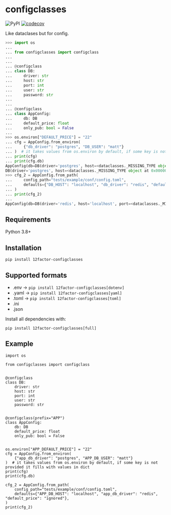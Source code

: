 # configclasses

![PyPI](https://img.shields.io/pypi/v/12factor-configclasses)
[![codecov](https://codecov.io/gh/kingoodie/configclasses/branch/master/graph/badge.svg)](https://codecov.io/gh/kingoodie/configclasses)



Like dataclases but for config.


```python
>>> import os
... 
... from configclasses import configclass
... 
... 
... @configclass
... class DB:
...     driver: str
...     host: str
...     port: int
...     user: str
...     password: str
... 
... 
... @configclass
... class AppConfig:
...     db: DB
...     default_price: float
...     only_pub: bool = False
...     
>>> os.environ["DEFAULT_PRICE"] = "22"
... cfg = AppConfig.from_environ(
...     {"db_driver": "postgres", "DB_USER": "matt"}
... )  # it takes values from os.environ by default, if some key is not provided it fills with values in dict
... print(cfg)
... print(cfg.db)
AppConfig(db=DB(driver='postgres', host=<dataclasses._MISSING_TYPE object at 0x000001E6BD1F9640>, port=<dataclasses._MISSING_TYPE object at 0x000001E6BD1F9640>, user='matt', password=<dataclasses._MISSING_TYPE object at 0x000001E6BD1F9640>), default_price=22.0, only_pub=False)
DB(driver='postgres', host=<dataclasses._MISSING_TYPE object at 0x000001E6BD1F9640>, port=<dataclasses._MISSING_TYPE object at 0x000001E6BD1F9640>, user='matt', password=<dataclasses._MISSING_TYPE object at 0x000001E6BD1F9640>)
>>> cfg_2 = AppConfig.from_path(
...     config_path="tests/example/conf/config.toml",
...     defaults={"DB_HOST": "localhost", "db_driver": "redis", "default_price": "ignored"},
... )
... print(cfg_2)
... 
AppConfig(db=DB(driver='redis', host='localhost', port=<dataclasses._MISSING_TYPE object at 0x000001E6BD1F9640>, user=<dataclasses._MISSING_TYPE object at 0x000001E6BD1F9640>, password=<dataclasses._MISSING_TYPE object at 0x000001E6BD1F9640>), default_price=52.1, only_pub=True)

```

## Requirements

Python 3.8+


## Installation

    pip install 12factor-configclasses
    
## Supported formats

- .env ->   ```pip install 12factor-configclasses[dotenv]```
- .yaml ->   ```pip install 12factor-configclasses[yaml]```
- .toml ->   ```pip install 12factor-configclasses[toml]```
- .ini
- .json

Install all dependencies with:

    pip install 12factor-configclasses[full]
    
## Example

    import os
    
    from configclasses import configclass
    
    
    @configclass
    class DB:
        driver: str
        host: str
        port: int
        user: str
        password: str
    
    
    @configclass(prefix="APP")
    class AppConfig:
        db: DB
        default_price: float
        only_pub: bool = False
    
    
    os.environ["APP_DEFAULT_PRICE"] = "22"
    cfg = AppConfig.from_environ(
        {"app_db_driver": "postgres", "APP_DB_USER": "matt"}
    )  # it takes values from os.environ by default, if some key is not provided it fills with values in dict
    print(cfg)
    print(cfg.db)
    
    cfg_2 = AppConfig.from_path(
        config_path="tests/example/conf/config.toml",
        defaults={"APP_DB_HOST": "localhost", "app_db_driver": "redis", "default_price": "ignored"},
    )
    print(cfg_2)

    